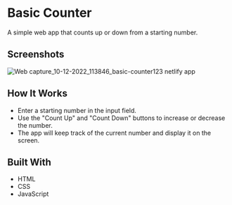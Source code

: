 # Basic Counter
A simple web app that counts up or down from a starting number.

## Screenshots


![Web capture_10-12-2022_113846_basic-counter123 netlify app](https://user-images.githubusercontent.com/110158807/206834983-1dece3d1-f500-40db-bef9-8f078fbe677b.jpeg)

## How It Works
- Enter a starting number in the input field.
- Use the "Count Up" and "Count Down" buttons to increase or decrease the number.
- The app will keep track of the current number and display it on the screen.

## Built With
- HTML
- CSS
- JavaScript
